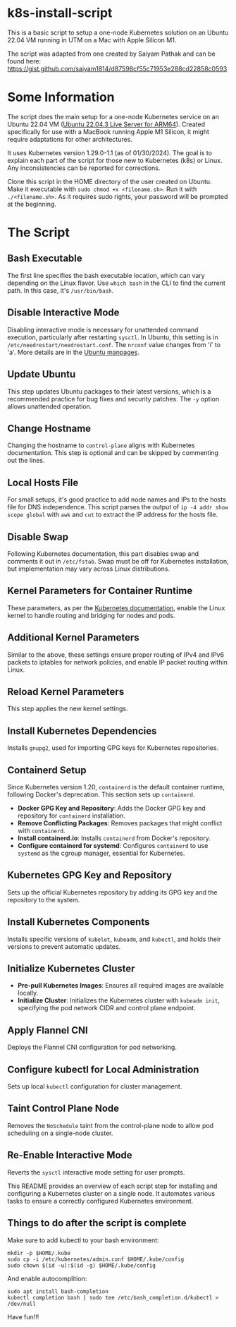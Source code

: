# k8s-install-script

This is a basic script to setup a one-node Kubernetes solution on an Ubuntu 22.04 VM running in UTM on a Mac with Apple Silicon M1.

The script was adapted from one created by Saiyam Pathak and can be found here: https://gist.github.com/saiyam1814/d87598cf55c71953e288cd22858c0593 

# Some Information

The script does the main setup for a one-node Kubernetes service on an Ubuntu 22.04 VM ([Ubuntu 22.04.3 Live Server for ARM64](https://cdimage.ubuntu.com/releases/22.04/release/ubuntu-22.04.3-live-server-arm64.iso)). Created specifically for use with a MacBook running Apple M1 Silicon, it might require adaptations for other architectures.

It uses Kubernetes version 1.29.0-1.1 (as of 01/30/2024). The goal is to explain each part of the script for those new to Kubernetes (k8s) or Linux. Any inconsistencies can be reported for corrections.

Clone this script in the HOME directory of the user created on Ubuntu. Make it executable with `sudo chmod +x <filename.sh>`. Run it with `./<filename.sh>`. As it requires sudo rights, your password will be prompted at the beginning.

# The Script

## Bash Executable
The first line specifies the bash executable location, which can vary depending on the Linux flavor. Use `which bash` in the CLI to find the current path. In this case, it's `/usr/bin/bash`.

## Disable Interactive Mode
Disabling interactive mode is necessary for unattended command execution, particularly after restarting `sysctl`. In Ubuntu, this setting is in `/etc/needrestart/needrestart.conf`. The `nrconf` value changes from 'i' to 'a'. More details are in the [Ubuntu manpages](https://manpages.ubuntu.com/manpages/jammy/man1/needrestart.1.html).

## Update Ubuntu
This step updates Ubuntu packages to their latest versions, which is a recommended practice for bug fixes and security patches. The `-y` option allows unattended operation.

## Change Hostname
Changing the hostname to `control-plane` aligns with Kubernetes documentation. This step is optional and can be skipped by commenting out the lines.

## Local Hosts File
For small setups, it's good practice to add node names and IPs to the hosts file for DNS independence. This script parses the output of `ip -4 addr show scope global` with `awk` and `cut` to extract the IP address for the hosts file.

## Disable Swap
Following Kubernetes documentation, this part disables swap and comments it out in `/etc/fstab`. Swap must be off for Kubernetes installation, but implementation may vary across Linux distributions.

## Kernel Parameters for Container Runtime
These parameters, as per the [Kubernetes documentation](https://kubernetes.io/docs/setup/production-environment/container-runtimes/), enable the Linux kernel to handle routing and bridging for nodes and pods.

## Additional Kernel Parameters
Similar to the above, these settings ensure proper routing of IPv4 and IPv6 packets to iptables for network policies, and enable IP packet routing within Linux.

## Reload Kernel Parameters
This step applies the new kernel settings.

## Install Kubernetes Dependencies
Installs `gnupg2`, used for importing GPG keys for Kubernetes repositories.

## Containerd Setup
Since Kubernetes version 1.20, `containerd` is the default container runtime, following Docker's deprecation. This section sets up `containerd`.

- **Docker GPG Key and Repository**: Adds the Docker GPG key and repository for `containerd` installation.
- **Remove Conflicting Packages**: Removes packages that might conflict with `containerd`.
- **Install containerd.io**: Installs `containerd` from Docker's repository.
- **Configure containerd for systemd**: Configures `containerd` to use `systemd` as the cgroup manager, essential for Kubernetes.

## Kubernetes GPG Key and Repository
Sets up the official Kubernetes repository by adding its GPG key and the repository to the system.

## Install Kubernetes Components
Installs specific versions of `kubelet`, `kubeadm`, and `kubectl`, and holds their versions to prevent automatic updates.

## Initialize Kubernetes Cluster
- **Pre-pull Kubernetes Images**: Ensures all required images are available locally.
- **Initialize Cluster**: Initializes the Kubernetes cluster with `kubeadm init`, specifying the pod network CIDR and control plane endpoint.

## Apply Flannel CNI
Deploys the Flannel CNI configuration for pod networking.

## Configure kubectl for Local Administration
Sets up local `kubectl` configuration for cluster management.

## Taint Control Plane Node
Removes the `NoSchedule` taint from the control-plane node to allow pod scheduling on a single-node cluster.

## Re-Enable Interactive Mode
Reverts the `sysctl` interactive mode setting for user prompts.

This README provides an overview of each script step for installing and configuring a Kubernetes cluster on a single node. It automates various tasks to ensure a correctly configured Kubernetes environment.


## Things to do after the script is complete

Make sure to add kubectl to your bash environment:

`mkdir -p $HOME/.kube`\
`sudo cp -i /etc/kubernetes/admin.conf $HOME/.kube/config`\
`sudo chown $(id -u):$(id -g) $HOME/.kube/config`

And enable autocomplition:

`sudo apt install bash-completion`\
`kubectl completion bash | sudo tee /etc/bash_completion.d/kubectl > /dev/null`

Have fun!!! 

